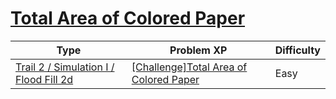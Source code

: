 # [Total Area of Colored Paper](https://www.codetree.ai/trails/complete/curated-cards/challenge-the-total-area-of-colored-paper)

|Type|Problem XP|Difficulty|
|---|---|---|
|[Trail 2 / Simulation I / Flood Fill 2d](https://www.codetree.ai/trail-info/novice-mid/)|[[Challenge]Total Area of Colored Paper](https://www.codetree.ai/trails/complete/curated-cards/challenge-the-total-area-of-colored-paper/)|Easy|

